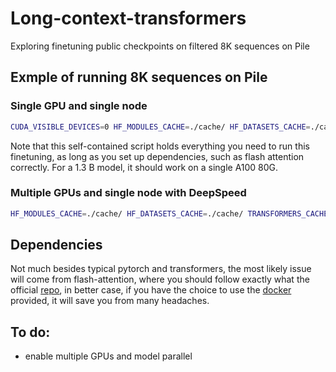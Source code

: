 # Long-context-transformers
Exploring finetuning public checkpoints on filtered 8K sequences on Pile

## Exmple of running 8K sequences on Pile

### Single GPU and single node
```bash
CUDA_VISIBLE_DEVICES=0 HF_MODULES_CACHE=./cache/ HF_DATASETS_CACHE=./cache/ TRANSFORMERS_CACHE=./cache/ python finetune.py --per_device_train_batch_size 1 --per_device_eval_batch_size 1 --output_dir pythia-1.5b --gradient_accumulation_steps 8 --fp16 True --evaluation_strategy "epoch" --max_steps 100000
```
Note that this self-contained script holds everything you need to run this finetuning, as long as you set up dependencies, such as flash attention correctly. For a 1.3 B model, it should work on a single A100 80G.

### Multiple GPUs and single node with DeepSpeed
```bash
HF_MODULES_CACHE=./cache/ HF_DATASETS_CACHE=./cache/ TRANSFORMERS_CACHE=./cache/ deepspeed --num_gpus=8 finetune.py --per_device_train_batch_size 1 --per_device_eval_batch_size 1 --output_dir pythia-6.7b --gradient_accumulation_steps 8 --fp16 --evaluation_strategy "epoch" --max_steps 100000 --deepspeed ds_config.json
```

## Dependencies
Not much besides typical pytorch and transformers, the most likely issue will come from flash-attention, where you should follow exactly what the official [repo](https://github.com/HazyResearch/flash-attention.git), in better case, if you have the choice to use the [docker](https://github.com/HazyResearch/flash-attention/blob/main/training/Dockerfile) provided, it will save you from many headaches.

## To do:
* enable multiple GPUs and model parallel
